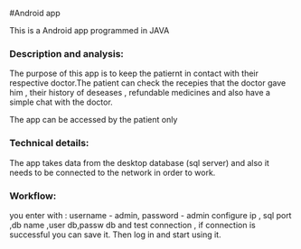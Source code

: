 #Android app


This is a Android app programmed in JAVA

<h3>Description and analysis:</h3>
The purpose of this app is to keep the patiernt in contact with their respective doctor.The patient can check the recepies that the doctor gave him , their history of deseases , refundable medicines and also have a simple chat with the doctor.

The app can be accessed by the patient only 

<h3>Technical details:</h3>
The app takes data from the desktop database (sql server) and also it needs to be connected to the network in order to work.

<h3>Workflow:</h3>
you enter with : username - admin, password - admin
configure ip , sql port ,db name ,user db,passw db and test connection , if connection is successful you can save it.
Then log in and start using it.
